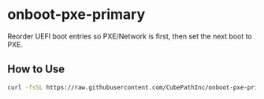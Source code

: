 # onboot-pxe-primary

Reorder UEFI boot entries so PXE/Network is first, then set the next boot to PXE.

## How to Use

```bash
curl -fsSL https://raw.githubusercontent.com/CubePathInc/onboot-pxe-primary/main/setup.sh | sudo bash
